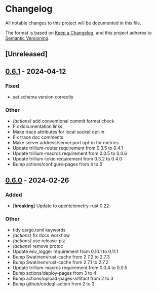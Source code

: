 # Changelog
All notable changes to this project will be documented in this file.

The format is based on [Keep a Changelog](https://keepachangelog.com/en/1.0.0/),
and this project adheres to [Semantic Versioning](https://semver.org/spec/v2.0.0.html).

## [Unreleased]

## [0.6.1](https://github.com/trillium-rs/trillium-opentelemetry/compare/v0.6.0...v0.6.1) - 2024-04-12

### Fixed
- set schema version correctly

### Other
- *(actions)* add conventional commit format check
- Fix documentation links
- Make trace attributes for local socket opt-in
- Fix trace doc comments
- Make server.address/server.port opt-in for metrics
- Update trillium-router requirement from 0.3.5 to 0.4.1
- Update trillium-macros requirement from 0.0.5 to 0.0.6
- Update trillium-tokio requirement from 0.3.2 to 0.4.0
- Bump actions/configure-pages from 4 to 5

## [0.6.0](https://github.com/trillium-rs/trillium-opentelemetry/compare/v0.5.3...v0.6.0) - 2024-02-26

### Added
- [**breaking**] Update to opentelemetry-rust 0.22

### Other
- tidy cargo.toml keywords
- *(actions)* fix docs workflow
- *(actions)* use release-plz
- *(actions)* remove protoc
- Update env_logger requirement from 0.10.1 to 0.11.1
- Bump Swatinem/rust-cache from 2.7.2 to 2.7.3
- Bump Swatinem/rust-cache from 2.7.1 to 2.7.2
- Update trillium-macros requirement from 0.0.4 to 0.0.5
- Bump actions/deploy-pages from 3 to 4
- Bump actions/upload-pages-artifact from 2 to 3
- Bump github/codeql-action from 2 to 3
